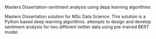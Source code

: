 Masters Dissertation-sentiment analysis using depp learning algorithms

Masters Dissertation solution for MSc Data Science. This solution is a Python based deep learning algorithms. attempts to design and develop sentiment analysis for two different twitter data using pre-trained BERT model. 
